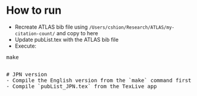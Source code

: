 # How to run
- Recreate ATLAS bib file using `/Users/cshion/Research/ATLAS/my-citation-count/` and copy to here
- Update pubList.tex with the ATLAS bib file 
- Execute:
<pre>
make
<pre/>

# JPN version
- Compile the English version from the `make` command first
- Compile `pubList_JPN.tex` from the TexLive app